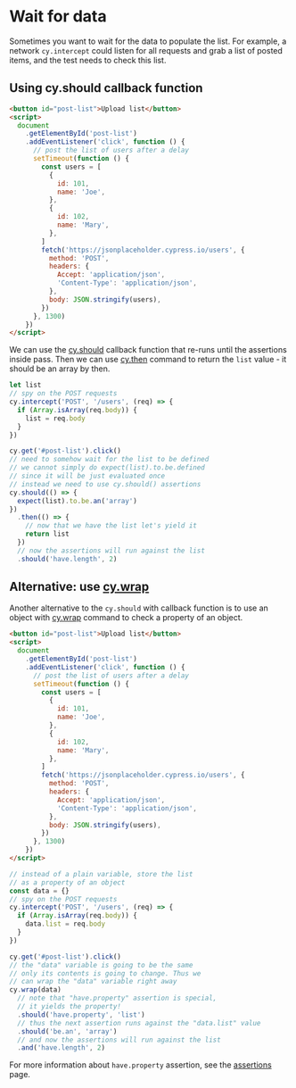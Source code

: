 # Wait for data

Sometimes you want to wait for the data to populate the list. For example, a network `cy.intercept` could listen for all requests and grab a list of posted items, and the test needs to check this list.

## Using cy.should callback function

<!-- fiddle using the cy.should callback -->

```html
<button id="post-list">Upload list</button>
<script>
  document
    .getElementById('post-list')
    .addEventListener('click', function () {
      // post the list of users after a delay
      setTimeout(function () {
        const users = [
          {
            id: 101,
            name: 'Joe',
          },
          {
            id: 102,
            name: 'Mary',
          },
        ]
        fetch('https://jsonplaceholder.cypress.io/users', {
          method: 'POST',
          headers: {
            Accept: 'application/json',
            'Content-Type': 'application/json',
          },
          body: JSON.stringify(users),
        })
      }, 1300)
    })
</script>
```

We can use the [cy.should](https://on.cypress.io/should) callback function that re-runs until the assertions inside pass. Then we can use [cy.then](https://on.cypress.io/then) command to return the `list` value - it should be an array by then.

```js
let list
// spy on the POST requests
cy.intercept('POST', '/users', (req) => {
  if (Array.isArray(req.body)) {
    list = req.body
  }
})

cy.get('#post-list').click()
// need to somehow wait for the list to be defined
// we cannot simply do expect(list).to.be.defined
// since it will be just evaluated once
// instead we need to use cy.should() assertions
cy.should(() => {
  expect(list).to.be.an('array')
})
  .then(() => {
    // now that we have the list let's yield it
    return list
  })
  // now the assertions will run against the list
  .should('have.length', 2)
```

<!-- fiddle-end -->

## Alternative: use [cy.wrap](https://on.cypress.io/wrap)

Another alternative to the `cy.should` with callback function is to use an object with [cy.wrap](https://on.cypress.io/wrap) command to check a property of an object.

<!-- fiddle using the cy.wrap -->

```html
<button id="post-list">Upload list</button>
<script>
  document
    .getElementById('post-list')
    .addEventListener('click', function () {
      // post the list of users after a delay
      setTimeout(function () {
        const users = [
          {
            id: 101,
            name: 'Joe',
          },
          {
            id: 102,
            name: 'Mary',
          },
        ]
        fetch('https://jsonplaceholder.cypress.io/users', {
          method: 'POST',
          headers: {
            Accept: 'application/json',
            'Content-Type': 'application/json',
          },
          body: JSON.stringify(users),
        })
      }, 1300)
    })
</script>
```

```js
// instead of a plain variable, store the list
// as a property of an object
const data = {}
// spy on the POST requests
cy.intercept('POST', '/users', (req) => {
  if (Array.isArray(req.body)) {
    data.list = req.body
  }
})

cy.get('#post-list').click()
// the "data" variable is going to be the same
// only its contents is going to change. Thus we
// can wrap the "data" variable right away
cy.wrap(data)
  // note that "have.property" assertion is special,
  // it yields the property!
  .should('have.property', 'list')
  // thus the next assertion runs against the "data.list" value
  .should('be.an', 'array')
  // and now the assertions will run against the list
  .and('have.length', 2)
```

<!-- fiddle-end -->

For more information about `have.property` assertion, see the [assertions](../commands/assertions.md) page.
